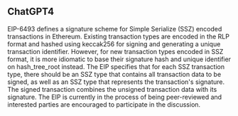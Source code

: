 ## ChatGPT4

EIP-6493 defines a signature scheme for Simple Serialize (SSZ) encoded transactions in Ethereum. Existing transaction types are encoded in the RLP format and hashed using keccak256 for signing and generating a unique transaction identifier. However, for new transaction types encoded in SSZ format, it is more idiomatic to base their signature hash and unique identifier on hash_tree_root instead. The EIP specifies that for each SSZ transaction type, there should be an SSZ type that contains all transaction data to be signed, as well as an SSZ type that represents the transaction's signature. The signed transaction combines the unsigned transaction data with its signature. The EIP is currently in the process of being peer-reviewed and interested parties are encouraged to participate in the discussion.

